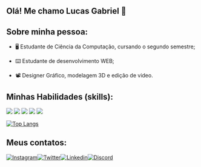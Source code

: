 ## Olá! Me chamo Lucas Gabriel 🖖 ##

## Sobre minha pessoa: 


- 🖥️ Estudante de Ciência da Computação, cursando o segundo semestre;

- ⌨️ Estudante de desenvolvimento WEB;

- 📽️ Designer Gráfico, modelagem 3D e edição de video.

## Minhas Habilidades (skills):



<div style="display: inline-block">
    <img src="https://img.icons8.com/color/48/000000/html-5--v1.png"/>
    <img src="https://img.icons8.com/color/48/000000/css3.png"/>
    <img src="https://img.icons8.com/color/48/000000/javascript--v1.png"/>
<img src="https://img.icons8.com/color/48/000000/c-programming.png"/> 
    <img src="https://img.icons8.com/color/48/000000/kotlin.png"/>
</div>



[![Top Langs](https://github-readme-stats.vercel.app/api/top-langs/?username=LucasGabriel021&layout=compact)](https://github.com/anuraghazra/github-readme-stats) 


## Meus contatos: 



[![Instagram](https://img.shields.io/badge/Instagram-E4405F?style=for-the-badge&logo=instagram&logoColor=white)](https://www.instagram.com/sirluca_21/)[![Twitter](https://img.shields.io/badge/Twitter-1DA1F2?style=for-the-badge&logo=twitter&logoColor=white)](https://twitter.com/SirLucas21)[![Linkedin](https://img.shields.io/badge/LinkedIn-0077B5?style=for-the-badge&logo=linkedin&logoColor=white)](https://www.linkedin.com/in/lucas-gomes-706475181/)[![Discord](https://img.shields.io/badge/Discord-7289DA?style=for-the-badge&logo=discord&logoColor=white)](Lucas-Parzival#6324)


